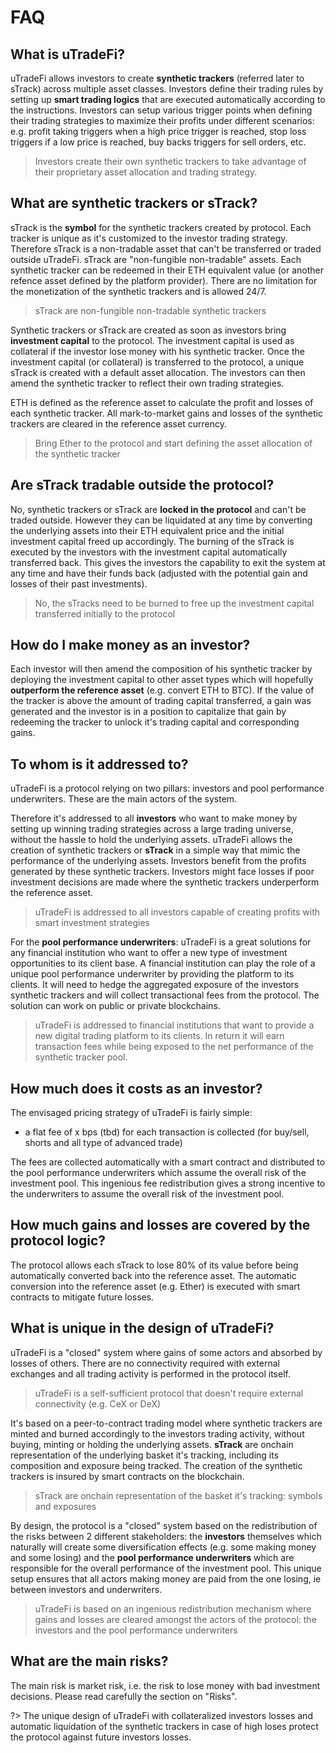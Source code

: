 # FAQ

## What is uTradeFi?

uTradeFi allows investors to create **synthetic trackers** (referred later to sTrack) across multiple asset classes. Investors define their trading rules by setting up **smart trading logics** that are executed automatically according to the instructions. Investors can setup various trigger points when defining their trading strategies to maximize their profits under different scenarios: e.g. profit taking triggers when a high price trigger is reached, stop loss triggers if a low price is reached, buy backs triggers for sell orders, etc.

> Investors create their own synthetic trackers to take advantage of their proprietary asset allocation and trading strategy.

## What are synthetic trackers or sTrack?

sTrack is the **symbol** for the synthetic trackers created by protocol. Each tracker is unique as it's customized to the investor trading strategy. Therefore sTrack is a non-tradable asset that can't be transferred or traded outside uTradeFi. sTrack are "non-fungible non-tradable" assets. Each synthetic tracker can be redeemed in their ETH equivalent value (or another refence asset defined by the platform provider). There are no limitation for the monetization of the synthetic trackers and is allowed 24/7.

> sTrack are non-fungible non-tradable synthetic trackers

Synthetic trackers or sTrack are created as soon as investors bring **investment capital** to the protocol. The investment capital is used as collateral if the investor lose money with his synthetic tracker. Once the investment capital (or collateral) is transferred to the protocol, a unique sTrack is created with a default asset allocation. The investors can then amend the synthetic tracker to reflect their own trading strategies.

ETH is defined as the reference asset to calculate the profit and losses of each synthetic tracker. All mark-to-market gains and losses of the synthetic trackers are cleared in the reference asset currency.

> Bring Ether to the protocol and start defining the asset allocation of the synthetic tracker

## Are sTrack tradable outside the protocol?

No, synthetic trackers or sTrack are **locked in the protocol** and can't be traded outside. However they can be liquidated at any time by converting the underlying assets into their ETH equivalent price and the initial investment capital freed up accordingly. The burning of the sTrack is executed by the investors with the investment capital automatically transferred back. This gives the investors the capability to exit the system at any time and have their funds back (adjusted with the potential gain and losses of their past investments).

> No, the sTracks need to be burned to free up the investment capital transferred initially to the protocol

## How do I make money as an investor?

Each investor will then amend the composition of his synthetic tracker by deploying the investment capital to other asset types which will hopefully **outperform the reference asset** (e.g. convert ETH to BTC). If the value of the tracker is above the amount of trading capital transferred, a gain was generated and the investor is in a position to capitalize that gain by redeeming the tracker to unlock it's trading capital and corresponding gains.

## To whom is it addressed to?

uTradeFi is a protocol relying on two pillars: investors and pool performance underwriters. These are the main actors of the system.

Therefore it's addressed to all **investors** who want to make money by setting up winning trading strategies across a large trading universe, without the hassle to hold the underlying assets. uTradeFi allows the creation of synthetic trackers or **sTrack** in a simple way that mimic the performance of the underlying assets. Investors benefit from the profits generated by these synthetic trackers. Investors might face losses if poor investment decisions are made where the synthetic trackers underperform the reference asset.

> uTradeFi is addressed to all investors capable of creating profits with smart investment strategies

For the **pool performance underwriters**: uTradeFi is a great solutions for any financial institution who want to offer a new type of investment opportunities to its client base. A financial institution can play the role of a unique pool performance underwriter by providing the platform to its clients. It will need to hedge the aggregated exposure of the investors synthetic trackers and will collect transactional fees from the protocol. The solution can work on public or private blockchains.

> uTradeFi is addressed to financial institutions that want to provide a new digital trading platform to its clients. In return it will earn transaction fees while being exposed to the net performance of the synthetic tracker pool.

## How much does it costs as an investor?
The envisaged pricing strategy of uTradeFi is fairly simple:
* a flat fee of x bps (tbd) for each transaction is collected (for buy/sell, shorts and all type of advanced trade)

The fees are collected automatically with a smart contract and distributed to the pool performance underwriters which assume the overall risk of the investment pool. This ingenious fee redistribution gives a strong incentive to the underwriters to assume the overall risk of the investment pool.

## How much gains and losses are covered by the protocol logic?

The protocol allows each sTrack to lose 80% of its value before being automatically converted back into the reference asset. The automatic conversion into the reference asset (e.g. Ether) is executed with smart contracts to mitigate future losses.

## What is unique in the design of uTradeFi?

uTradeFi is a "closed" system where gains of some actors and absorbed by losses of others. There are no connectivity required with external exchanges and all trading activity is performed in the protocol itself.

> uTradeFi is a self-sufficient protocol that doesn't require external connectivity (e.g. CeX or DeX)

It's based on a peer-to-contract trading model where synthetic trackers are minted and burned accordingly to the investors trading activity, without buying, minting or holding the underlying assets. **sTrack** are onchain representation of the underlying basket it's tracking, including its composition and exposure being tracked. The creation of the synthetic trackers is insured by smart contracts on the blockchain.

> sTrack are onchain representation of the basket it's tracking: symbols and exposures

By design, the protocol is a "closed" system based on the redistribution of the risks between 2 different stakeholders: the **investors** themselves which naturally will create some diversification effects (e.g. some making money and some losing) and the **pool performance underwriters** which are responsible for the overall performance of the investment pool. This unique setup ensures that all actors making money are paid from the one losing, ie between investors and underwriters.

> uTradeFi is based on an ingenious redistribution mechanism where gains and losses are cleared amongst the actors of the protocol: the investors and the pool performance underwriters

## What are the main risks?

The main risk is market risk, i.e. the risk to lose money with bad investment decisions. Please read carefully the section on "Risks".

?> The unique design of uTradeFi with collateralized investors losses and automatic liquidation of the synthetic trackers in case of high loses protect the protocol against future investors losses.
